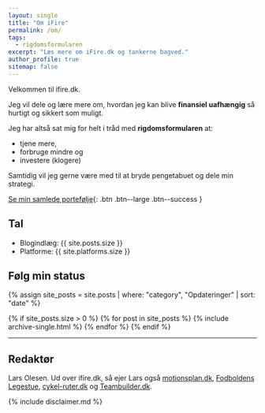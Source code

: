 ```yaml
---
layout: single
title: "Om iFire"
permalink: /om/
tags:
  - rigdomsformularen
excerpt: "Læs mere om iFire.dk og tankerne bagved."
author_profile: true
sitemap: false
---
```


Velkommen til ifire.dk.

Jeg vil dele og lære mere om, hvordan jeg kan blive **finansiel uafhængig** så hurtigt og sikkert som muligt.

Jeg har altså sat mig for helt i tråd med **rigdomsformularen** at:

- tjene mere,
- forbruge mindre og
- investere (klogere)

Samtidig vil jeg gerne være med til at bryde pengetabuet og dele min strategi.

[Se min samlede portefølje](/portfolio/){: .btn .btn--large .btn--success }

## Tal

- Blogindlæg: {{ site.posts.size }}
- Platforme: {{ site.platforms.size }}

## Følg min status

{% assign site_posts = site.posts | where: "category", "Opdateringer" | sort: "date" %}

{% if site_posts.size > 0 %}
  {% for post in site_posts %}
    {% include archive-single.html %}
  {% endfor %}
{% endif %}

***

## Redaktør

Lars Olesen. Ud over ifire.dk, så ejer Lars også [motionsplan.dk](https://www.motionsplan.dk), [Fodboldens Legestue](https://www.legestue.net), [cykel-ruter.dk](https://www.cykel-ruter.dk) og [Teambuilder.dk](https://www.teambuilder.dk).

{% include disclaimer.md %}
